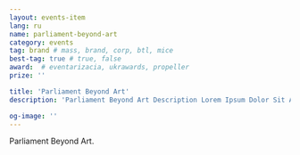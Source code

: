 ```yaml
---
layout: events-item
lang: ru
name: parliament-beyond-art
category: events
tag: brand # mass, brand, corp, btl, mice
best-tag: true # true, false
award:  # eventarizacia, ukrawards, propeller
prize: ''

title: 'Parliament Beyond Art'
description: 'Parliament Beyond Art Description Lorem Ipsum Dolor Sit Amet Consectetur'

og-image: ''
---
```


Parliament Beyond Art.
